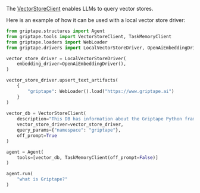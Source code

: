 The [VectorStoreClient](../../reference/griptape/tools/vector_store_client/tool.md) enables LLMs to query vector stores.

Here is an example of how it can be used with a local vector store driver:

```python
from griptape.structures import Agent
from griptape.tools import VectorStoreClient, TaskMemoryClient
from griptape.loaders import WebLoader
from griptape.drivers import LocalVectorStoreDriver, OpenAiEmbeddingDriver

vector_store_driver = LocalVectorStoreDriver(
    embedding_driver=OpenAiEmbeddingDriver(),
)

vector_store_driver.upsert_text_artifacts(
    {
        "griptape": WebLoader().load("https://www.griptape.ai")
    }
)
    
vector_db = VectorStoreClient(
    description="This DB has information about the Griptape Python framework",
    vector_store_driver=vector_store_driver,
    query_params={"namespace": "griptape"},
    off_prompt=True
)

agent = Agent(
    tools=[vector_db, TaskMemoryClient(off_prompt=False)]
)

agent.run(
    "what is Griptape?"
)
```
